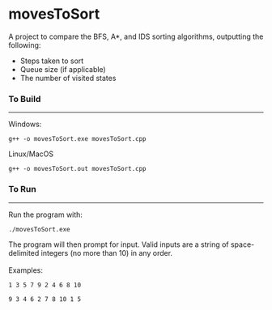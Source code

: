 <h1>movesToSort</h1>

A project to compare the BFS, A*, and IDS sorting algorithms, outputting the following:
<ul>
  <li>Steps taken to sort</li>
  <li>Queue size (if applicable)</li>
  <li>The number of visited states</li>
</ul>

<h3>To Build</h3>

****
Windows:
```
g++ -o movesToSort.exe movesToSort.cpp
```
Linux/MacOS
```
g++ -o movesToSort.out movesToSort.cpp
```

<h3>To Run</h3>

***
Run the program with:
```
./movesToSort.exe
```
The program will then prompt for input. Valid inputs are a string of space-delimited integers (no more than 10) in any order.
<br>
<br>
Examples:
```
1 3 5 7 9 2 4 6 8 10
```
```
9 3 4 6 2 7 8 10 1 5
```
